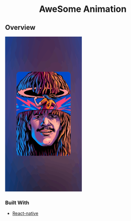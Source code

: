 <h1 align="center">AweSome Animation</h1>

## Overview

<img src="src/assets/animated.gif" height="500">

### Built With

- [React-native](https://reactnative.dev/)

